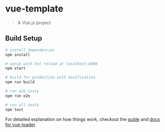 # vue-template

> A Vue.js project

## Build Setup

``` bash
# install dependencies
npm install

# serve with hot reload at localhost:8080
npm start

# build for production with minification
npm run build

# run e2e tests
npm run e2e

# run all tests
npm test
```

For detailed explanation on how things work, checkout the [guide](http://vuejs-templates.github.io/webpack/) and [docs for vue-loader](http://vuejs.github.io/vue-loader).
